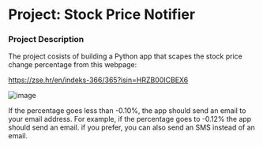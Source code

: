 # Project: Stock Price Notifier

### Project Description

The project cosists of building a Python app that scapes the stock price change percentage from this webpage:

https://zse.hr/en/indeks-366/365?isin=HRZB00ICBEX6

![image](/image1.png)

If the percentage goes less than -0.10%, the app should send an email to your email address. For example, if the percentage goes to -0.12% the app should send an email. if you prefer, you can also send an SMS instead of an email.


